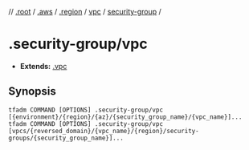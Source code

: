 // [.root] / [.aws] / [.region] / [vpc] / [security-group] /

# .security-group/vpc

- **Extends:** [.vpc](../../../../.tfadm/resources/.vpc.md)

## Synopsis

```
tfadm COMMAND [OPTIONS] .security-group/vpc [{environment}/{region}/{az}/{security_group_name}/{vpc_name}]...
tfadm COMMAND [OPTIONS] .security-group/vpc [vpcs/{reversed_domain}/{vpc_name}/{region}/security-groups/{security_group_name}]...
```

[.aws]: ../../../../.tfadm/resources/README.md
[.region]: ../../../../.tfadm/resources/.region.md
[.root]: ../../../../../.tfadm/resources/README.md
[security-group]: ../security-group.md
[vpc]: ../vpc.md
